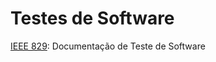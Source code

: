 # Testes de Software

[IEEE 829](https://standards.ieee.org/standard/829-2008.html): Documentação de Teste de Software

